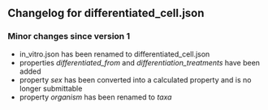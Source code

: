 ## Changelog for differentiated_cell.json

### Minor changes since version 1

* in_vitro.json has been renamed to differentiated_cell.json
* properties *differentiated_from* and *differentiation_treatments* have been added
* property *sex* has been converted into a calculated property and is no longer submittable
* property *organism* has been renamed to *taxa*
